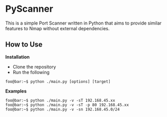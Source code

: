 # PyScanner

This is a simple Port Scanner written in Python that aims to provide similar features to Nmap without external dependencies.

## How to Use
**Installation**
- Clone the repository
- Run the following
```console
foo@bar:~$ python ./main.py [options] [target]
```
**Examples**
```console
foo@bar:~$ python ./main.py -v -sT 192.168.45.xx
foo@bar:~$ python ./main.py -v -sT -p 80 192.168.45.xx
foo@bar:~$ python ./main.py -v -sn 192.168.45.0/24
```
